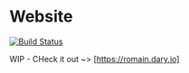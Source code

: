 # Website

[![Build Status](https://travis-ci.org/merlindorin/website.svg?branch=develop)](https://travis-ci.org/merlindorin/website)

WIP - CHeck it out ~> [https://romain.dary.io]
